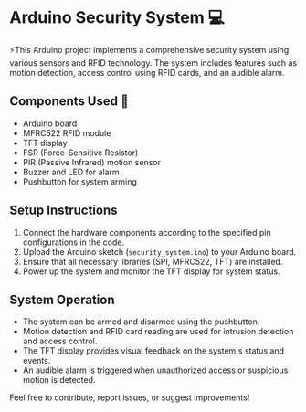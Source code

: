 # Arduino Security System  :computer:

:zap:This Arduino project implements a comprehensive security system using various sensors and RFID technology. The system includes features such as motion detection, access control using RFID cards, and an audible alarm.

## Components Used :dvd:

- Arduino board
- MFRC522 RFID module
- TFT display
- FSR (Force-Sensitive Resistor)
- PIR (Passive Infrared) motion sensor
- Buzzer and LED for alarm
- Pushbutton for system arming

## Setup Instructions

1. Connect the hardware components according to the specified pin configurations in the code.
2. Upload the Arduino sketch (`security_system.ino`) to your Arduino board.
3. Ensure that all necessary libraries (SPI, MFRC522, TFT) are installed.
4. Power up the system and monitor the TFT display for system status.

## System Operation

- The system can be armed and disarmed using the pushbutton.
- Motion detection and RFID card reading are used for intrusion detection and access control.
- The TFT display provides visual feedback on the system's status and events.
- An audible alarm is triggered when unauthorized access or suspicious motion is detected.


Feel free to contribute, report issues, or suggest improvements!
